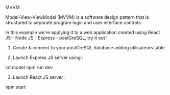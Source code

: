 MVVM

Model-View-ViewModel (MVVM) is a software design pattern that is structured to separate program logic and user interface controls.

In this example we're applying it to a web application created using React JS - Node JS - Express - postGreSQL, try it out !

1. Create & connect to your postGreSQL database adding utilisateurs table

2. Launch Express JS server using :

cd model
npm run dev

3. Launch React JS server :

npm start
